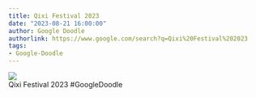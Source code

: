 ```yaml
---
title: Qixi Festival 2023
date: "2023-08-21 16:00:00"
author: Google Doodle
authorlink: https://www.google.com/search?q=Qixi%20Festival%202023
tags:
- Google-Doodle
---
```

<img src="https://www.google.com/logos/doodles/2023/qixi-festival-2023-6753651837109924.2-l.png" referrerpolicy="no-referrer"><br>Qixi Festival 2023 #GoogleDoodle